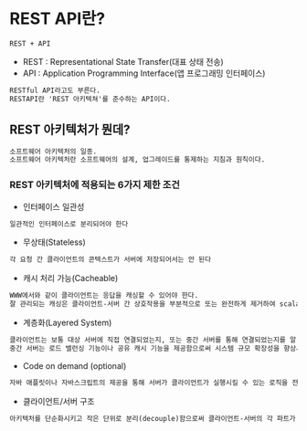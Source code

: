 # REST API란?

    REST + API
    
 - REST : Representational State Transfer(대표 상태 전송)
 - API : Application Programming Interface(앱 프로그래밍 인터페이스)

```txt
RESTful API라고도 부른다.
RESTAPI란 'REST 아키텍쳐'를 준수하는 API이다.
```

## REST 아키텍처가 뭔데?

```txt
소프트웨어 아키텍처의 일종.
소프트웨어 아키텍처란 소프트웨어의 설계, 업그레이드를 통제하는 지침과 원칙이다.
```

### REST 아키텍처에 적용되는 6가지 제한 조건

- 인터페이스 일관성
```txt
일관적인 인터페이스로 분리되어야 한다
```
- 무상태(Stateless)
```txt
각 요청 간 클라이언트의 콘텍스트가 서버에 저장되어서는 안 된다
```
- 캐시 처리 가능(Cacheable)
```txt
WWW에서와 같이 클라이언트는 응답을 캐싱할 수 있어야 한다. 
잘 관리되는 캐싱은 클라이언트-서버 간 상호작용을 부분적으로 또는 완전하게 제거하여 scalability와 성능을 향상시킨다.
```
- 계층화(Layered System)
```txt
클라이언트는 보통 대상 서버에 직접 연결되었는지, 또는 중간 서버를 통해 연결되었는지를 알 수 없다. 
중간 서버는 로드 밸런싱 기능이나 공유 캐시 기능을 제공함으로써 시스템 규모 확장성을 향상시키는 데 유용하다.
```
- Code on demand (optional)
```txt
자바 애플릿이나 자바스크립트의 제공을 통해 서버가 클라이언트가 실행시킬 수 있는 로직을 전송하여 기능을 확장시킬 수 있다.
```
- 클라이언트/서버 구조
```txt
아키텍처를 단순화시키고 작은 단위로 분리(decouple)함으로써 클라이언트-서버의 각 파트가 독립적으로 개선될 수 있도록 해준다.
```
